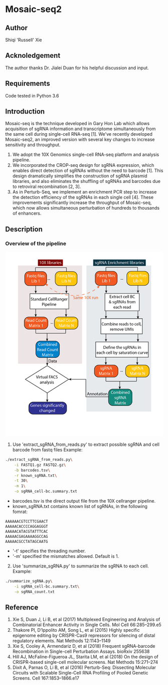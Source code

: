 # Mosaic-seq2

## Author
Shiqi 'Russell' Xie
## Acknoledgement
The author thanks Dr. Jialei Duan for his helpful discussion and input.
## Requirements
Code tested in Python 3.6
## Introduction
Mosaic-seq is the technique developed in Gary Hon Lab which allows acquisition of sgRNA information and transcriptome simultaneously from the same cell during single-cell RNA-seq [1]. We've recently developed Mosaic-seq2, an improved version with several key changes to increase sensitivity and throughput.
1. We adopt the 10X Genomics single-cell RNA-seq platform and analysis pipeline.
2. We incorporated the CROP-seq design for sgRNA expression, which enables direct detection of sgRNAs without the need to barcode [1]. This design dramatically simplifies the construction of sgRNA plasmid libraries, and also eliminates the shuffling of sgRNAs and barcodes due to retroviral recombination [2, 3]. 
3. As in Perturb-Seq, we implement an enrichment PCR step to increase the detection efficiency of the sgRNAs in each single cell [4]. These improvements significantly increase the throughput of Mosaic-seq, which now allows simultaneous perturbation of hundreds to thousands of enhancers.

## Description
### Overview of the pipeline 
![alt text](https://github.com/russellxie/Mosaic-seq2/blob/master/MISC/Flowchart-01.png "Logo Title Text 1")

1. Use 'extract_sgRNA_from_reads.py' to extract possible sgRNA and cell barcode from fastq files
Example:
```bash
./extract_sgRNA_from_reads.py\
	-i FASTQ1.gz FASTQ2.gz\
	-b barcodes.tsv\
	-r known_sgRNA.txt\
	-t 30\
	-m 1\
	-o sgRNA_cell-bc.summary.txt
```
- barcodes.tsv is the direct output file from the 10X cellranger pipeline.
- known_sgRNA.txt contains known list of sgRNAs, in the following fomrat:
```
AAAAAACGTCCTTCGAACT
AAAAACACCCCAGGAGGGT
AAAAACATACGTATTTCAC
AAAAACGAGAAAAGGCCAG
AAAAACGCCTATAGCAATG
```
- '-t' specifies the threading number.
- '-m' specified the mismatches allowed. Default is 1.

2. Use 'summarize_sgRNA.py' to summarize the sgRNA to each cell.
Example:
```bash
./summarize_sgRNA.py\
	-i sgRNA_cell-bc.summary.txt\
	-o sgRNA_count.txt
```

## Reference
1. 	Xie S, Duan J, Li B, et al (2017) Multiplexed Engineering and Analysis of Combinatorial Enhancer Activity in Single Cells. Mol Cell 66:285–299.e5
2. 	Thakore PI, D’Ippolito AM, Song L, et al (2015) Highly specific epigenome editing by CRISPR-Cas9 repressors for silencing of distal regulatory elements. Nat Methods 12:1143–1149
3. 	Xie S, Cooley A, Armendariz D, et al (2018) Frequent sgRNA-barcode Recombination in Single-cell Perturbation Assays. bioRxiv 255638
4. 	Hill AJ, McFaline-Figueroa JL, Starita LM, et al (2018) On the design of CRISPR-based single-cell molecular screens. Nat Methods 15:271–274
5. 	Dixit A, Parnas O, Li B, et al (2016) Perturb-Seq: Dissecting Molecular Circuits with Scalable Single-Cell RNA Profiling of Pooled Genetic Screens. Cell 167:1853–1866.e17
